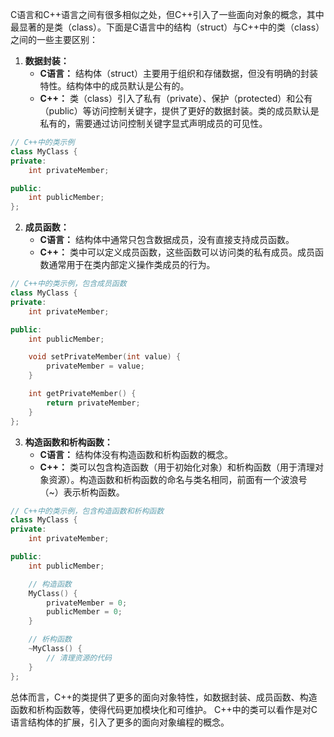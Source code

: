 C语言和C++语言之间有很多相似之处，但C++引入了一些面向对象的概念，其中最显著的是类（class）。下面是C语言中的结构（struct）与C++中的类（class）之间的一些主要区别：

1. **数据封装：**
    - **C语言：** 结构体（struct）主要用于组织和存储数据，但没有明确的封装特性。结构体中的成员默认是公有的。
    - **C++：** 类（class）引入了私有（private）、保护（protected）和公有（public）等访问控制关键字，提供了更好的数据封装。类的成员默认是私有的，需要通过访问控制关键字显式声明成员的可见性。

```cpp
// C++中的类示例
class MyClass {
private:
    int privateMember;

public:
    int publicMember;
};

```

2. **成员函数：**
    - **C语言：** 结构体中通常只包含数据成员，没有直接支持成员函数。
    - **C++：** 类中可以定义成员函数，这些函数可以访问类的私有成员。成员函数通常用于在类内部定义操作类成员的行为。

```cpp
// C++中的类示例，包含成员函数
class MyClass {
private:
    int privateMember;

public:
    int publicMember;

    void setPrivateMember(int value) {
        privateMember = value;
    }

    int getPrivateMember() {
        return privateMember;
    }
};

```

3. **构造函数和析构函数：**
    - **C语言：** 结构体没有构造函数和析构函数的概念。
    - **C++：** 类可以包含构造函数（用于初始化对象）和析构函数（用于清理对象资源）。构造函数和析构函数的命名与类名相同，前面有一个波浪号（~）表示析构函数。

```cpp
// C++中的类示例，包含构造函数和析构函数
class MyClass {
private:
    int privateMember;

public:
    int publicMember;

    // 构造函数
    MyClass() {
        privateMember = 0;
        publicMember = 0;
    }

    // 析构函数
    ~MyClass() {
        // 清理资源的代码
    }
};

```

总体而言，C++的类提供了更多的面向对象特性，如数据封装、成员函数、构造函数和析构函数等，使得代码更加模块化和可维护。 C++中的类可以看作是对C语言结构体的扩展，引入了更多的面向对象编程的概念。